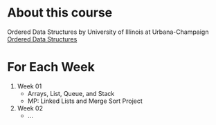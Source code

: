 # About this course
Ordered Data Structures
by University of Illinois at Urbana-Champaign
[Ordered Data Structures](https://www.coursera.org/learn/cs-fundamentals-2?specialization=cs-fundamentals)

# For Each Week
1. Week 01
    * Arrays, List, Queue, and Stack
    * MP: Linked Lists and Merge Sort Project
2. Week 02
    * ...